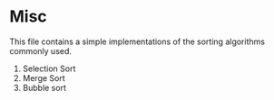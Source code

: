 # Misc

This file contains a simple implementations of the sorting algorithms commonly used.

1. Selection Sort
2. Merge Sort
3. Bubble sort

